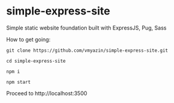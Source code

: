 # simple-express-site
Simple static website foundation built with ExpressJS, Pug, Sass

How to get going:

`git clone https://github.com/vmyazin/simple-express-site.git`

`cd simple-express-site`

`npm i`

`npm start`

Proceed to http://localhost:3500
